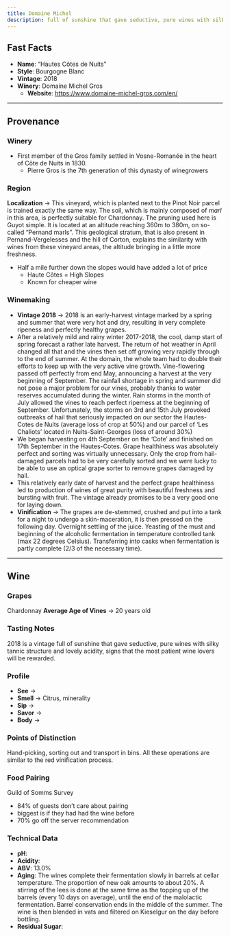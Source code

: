 ```yaml
---
title: Domaine Michel
description: full of sunshine that gave seductive, pure wines with silky tannic structure and lovely acidity,
---
```


## Fast Facts
 - **Name**: “Hautes Côtes de Nuits”
 - **Style**: Bourgogne Blanc
 - **Vintage**: 2018
 - **Winery**: Domaine Michel Gros
     - **Website**:  https://www.domaine-michel-gros.com/en/

---

## Provenance
### Winery
 - First member of the Gros family settled in Vosne-Romanée in the heart of Côte de Nuits in 1830.
	- Pierre Gros is the 7th generation of this dynasty of winegrowers

### Region
**Localization** → This vineyard, which is planted next to the Pinot Noir parcel is trained exactly the same way. The soil, which is mainly composed of *marl* in this area, is perfectly suitable for Chardonnay. The pruning used here is Guyot simple. It is located at an altitude reaching 360m to 380m, on so-called “Pernand marls”. This geological stratum, that is also present in Pernand-Vergelesses and the hill of Corton, explains the similarity with wines from these vineyard areas, the altitude bringing in a little more freshness.
 - Half a mile further down the slopes would have added a lot of price
    - Haute Côtes = High Slopes
    - Known for cheaper wine

### Winemaking 
 - **Vintage 2018** → 2018 is an early-harvest vintage marked by a spring and summer that were very hot and dry, resulting in very complete ripeness and perfectly healthy grapes.
 - After a relatively mild and rainy winter 2017-2018, the cool, damp start of spring forecast a rather late harvest. The return of hot weather in April changed all that and the vines then set off growing very rapidly through to the end of summer. At the domain, the whole team had to double their efforts to keep up with the very active vine growth. Vine-flowering passed off perfectly from end May, announcing a harvest at the very beginning of September. The rainfall shortage in spring and summer did not pose a major problem for our vines, probably thanks to water reserves accumulated during the winter. Rain storms in the month of July allowed the vines to reach perfect ripemess at the beginning of September. Unfortunately, the storms on 3rd and 15th July provoked outbreaks of hail that seriously impacted on our sector the Hautes-Cotes de Nuits (average loss of crop at 50%) and our parcel of ‘Les Chaliots’ located in Nuits-Saint-Georges (loss of around 30%)
 - We began harvesting on 4th September on the ‘Cote’ and finished on 17th September in the Hautes-Cotes. Grape healthiness was absolutely perfect and sorting was virtually unnecessary. Only the crop from hail-damaged parcels had to be very carefully sorted and we were lucky to be able to use an optical grape sorter to removre grapes damaged by hail.
 - This relatively early date of harvest and the perfect grape healthiness led to production of wines of great purity with beautiful freshness and bursting with fruit. The vintage already promises to be a very good one for laying down.
 - **Vinification** → The grapes are de-stemmed, crushed and put into a tank for a night to undergo a skin-maceration, it is then pressed on the following day. Overnight settling of the juice. Yeasting of the must and beginning of the alcoholic fermentation in temperature controlled tank (max 22 degrees Celsius). Transferring into casks when fermentation is partly complete (2/3 of the necessary time).

---

## Wine
### Grapes
Chardonnay
**Average Age of Vines** → 20 years old

### Tasting Notes
2018 is a vintage full of sunshine that gave seductive, pure wines with silky tannic structure and lovely acidity, signs that the most patient wine lovers will be rewarded.

### Profile
 - **See** →  
 - **Smell** → Citrus, minerality
 - **Sip** → 
 - **Savor** → 
 - **Body** → 

### Points of Distinction
Hand-picking, sorting out and transport in bins. All these operations are similar to the red vinification process.

### Food Pairing
Guild of Somms Survey
 * 84% of guests don’t care about pairing
 * biggest is if they had had the wine before
 * 70% go off the server recommendation

### Technical Data
 - **pH**: 
 - **Acidity**: 
 - **ABV**: 13.0%
 - **Aging**: The wines complete their fermentation slowly in barrels at cellar temperature. The proportion of new oak amounts to about 20%. A stirring of the lees is done at the same time as the topping up of the barrels (every 10 days on average), until the end of the malolactic fermentation. Barrel conservation ends in the middle of the summer. The wine is then blended in vats and filtered on Kieselgur on the day before bottling.
 - **Residual Sugar**: 